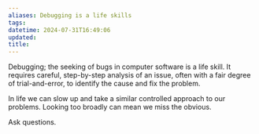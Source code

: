 ```yaml
---
aliases: Debugging is a life skills
tags: 
datetime: 2024-07-31T16:49:06
updated: 
title: 
---
```

Debugging; the seeking of bugs in computer software is a life skill. It requires careful, step-by-step analysis of an issue, often with a fair degree of trial-and-error, to identify the cause and fix the problem.

In life we can slow up and take a similar controlled approach to our problems. Looking too broadly can mean we miss the obvious.

Ask questions.